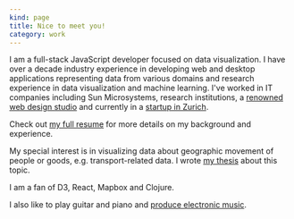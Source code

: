 ```yaml
---
kind: page
title: Nice to meet you!
category: work
---
```


      
I am a full-stack JavaScript developer focused on data visualization. 
I have over a decade industry experience in developing web and desktop applications
representing data from various domains
and research experience in data visualization and machine learning. 
I've worked in IT companies including Sun Microsystems, research institutions, 
a <a href="http://interactivethings.com/" target="_blank" rel="noopener">renowned web design studio</a> 
and currently in a 
<a href="https://www.teralytics.net/" target="_blank" rel="noopener">startup in Zurich</a>. 

Check out <a href="/resume/" target="_blank" rel="noopener">my full resume</a> for more 
details on my background and experience.

My special interest is in visualizing data about 
geographic movement of people or goods, e.g. transport-related data.
I wrote <a href="/assets/thesis.pdf" target="_blank" rel="noopener">my thesis</a> about this topic.

I am a fan of D3, React, Mapbox and Clojure.

I also like to play guitar and piano and 
<a href="https://soundcloud.com/ibananti" target="_blank" rel="noopener">produce electronic music</a>.

